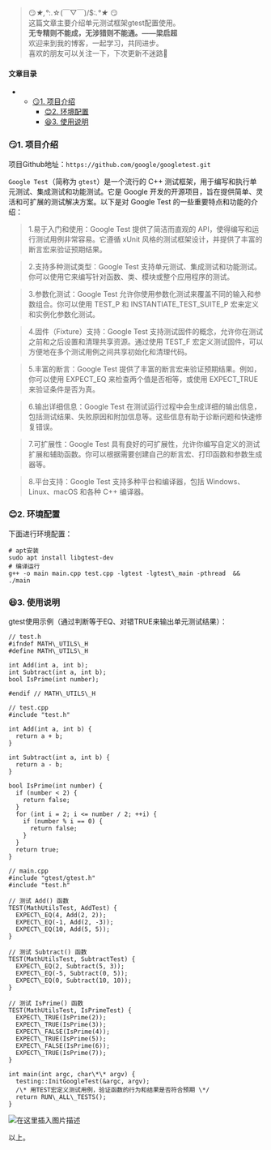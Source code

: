 







> 
> 😏*★,°*:.☆(￣▽￣)/$:*.°★* 😏  
>  这篇文章主要介绍单元测试框架gtest配置使用。  
>  **无专精则不能成，无涉猎则不能通。——梁启超**  
>  欢迎来到我的博客，一起学习，共同进步。  
>  喜欢的朋友可以关注一下，下次更新不迷路🥞
> 
> 
> 




#### 文章目录


* + [:smirk:1. 项目介绍](#smirk1__7)
	+ [:blush:2. 环境配置](#blush2__27)
	+ [:satisfied:3. 使用说明](#satisfied3__36)




### 😏1. 项目介绍


项目Github地址：`https://github.com/google/googletest.git`


`Google Test`（简称为 `gtest`）是一个流行的 C++ 测试框架，用于编写和执行单元测试、集成测试和功能测试。它是 Google 开发的开源项目，旨在提供简单、灵活和可扩展的测试解决方案。以下是对 Google Test 的一些重要特点和功能的介绍：



> 
> 1.易于入门和使用：Google Test 提供了简洁而直观的 API，使得编写和运行测试用例非常容易。它遵循 xUnit 风格的测试框架设计，并提供了丰富的断言宏来验证预期结果。
> 
> 
> 



> 
> 2.支持多种测试类型：Google Test 支持单元测试、集成测试和功能测试。你可以使用它来编写针对函数、类、模块或整个应用程序的测试。
> 
> 
> 



> 
> 3.参数化测试：Google Test 允许你使用参数化测试来覆盖不同的输入和参数组合。你可以使用 TEST\_P 和 INSTANTIATE\_TEST\_SUITE\_P 宏来定义和实例化参数化测试。
> 
> 
> 



> 
> 4.固件（Fixture）支持：Google Test 支持测试固件的概念，允许你在测试之前和之后设置和清理共享资源。通过使用 TEST\_F 宏定义测试固件，可以方便地在多个测试用例之间共享初始化和清理代码。
> 
> 
> 



> 
> 5.丰富的断言：Google Test 提供了丰富的断言宏来验证预期结果。例如，你可以使用 EXPECT\_EQ 来检查两个值是否相等，或使用 EXPECT\_TRUE 来验证条件是否为真。
> 
> 
> 



> 
> 6.输出详细信息：Google Test 在测试运行过程中会生成详细的输出信息，包括测试结果、失败原因和附加信息等。这些信息有助于诊断问题和快速修复错误。
> 
> 
> 



> 
> 7.可扩展性：Google Test 具有良好的可扩展性，允许你编写自定义的测试扩展和辅助函数。你可以根据需要创建自己的断言宏、打印函数和参数生成器等。
> 
> 
> 



> 
> 8.平台支持：Google Test 支持多种平台和编译器，包括 Windows、Linux、macOS 和各种 C++ 编译器。
> 
> 
> 


### 😊2. 环境配置


下面进行环境配置：



```
# apt安装
sudo apt install libgtest-dev
# 编译运行
g++ -o main main.cpp test.cpp -lgtest -lgtest\_main -pthread  && ./main

```

### 😆3. 使用说明


gtest使用示例（通过判断等于EQ、对错TRUE来输出单元测试结果）：



```
// test.h
#ifndef MATH\_UTILS\_H
#define MATH\_UTILS\_H

int Add(int a, int b);
int Subtract(int a, int b);
bool IsPrime(int number);

#endif // MATH\_UTILS\_H

```


```
// test.cpp
#include "test.h"

int Add(int a, int b) {
  return a + b;
}

int Subtract(int a, int b) {
  return a - b;
}

bool IsPrime(int number) {
  if (number < 2) {
    return false;
  }
  for (int i = 2; i <= number / 2; ++i) {
    if (number % i == 0) {
      return false;
    }
  }
  return true;
}

```


```
// main.cpp
#include "gtest/gtest.h"
#include "test.h"

// 测试 Add() 函数
TEST(MathUtilsTest, AddTest) {
  EXPECT\_EQ(4, Add(2, 2));
  EXPECT\_EQ(-1, Add(2, -3));
  EXPECT\_EQ(10, Add(5, 5));
}

// 测试 Subtract() 函数
TEST(MathUtilsTest, SubtractTest) {
  EXPECT\_EQ(2, Subtract(5, 3));
  EXPECT\_EQ(-5, Subtract(0, 5));
  EXPECT\_EQ(0, Subtract(10, 10));
}

// 测试 IsPrime() 函数
TEST(MathUtilsTest, IsPrimeTest) {
  EXPECT\_TRUE(IsPrime(2));
  EXPECT\_TRUE(IsPrime(3));
  EXPECT\_FALSE(IsPrime(4));
  EXPECT\_TRUE(IsPrime(5));
  EXPECT\_FALSE(IsPrime(6));
  EXPECT\_TRUE(IsPrime(7));
}

int main(int argc, char\*\* argv) {
  testing::InitGoogleTest(&argc, argv);
  /\* 用TEST宏定义测试用例，验证函数的行为和结果是否符合预期 \*/
  return RUN\_ALL\_TESTS();
}

```

![在这里插入图片描述](https://img-blog.csdnimg.cn/6cbcd6c17cec4dba9bb3c0f895f02fa2.png)


以上。





